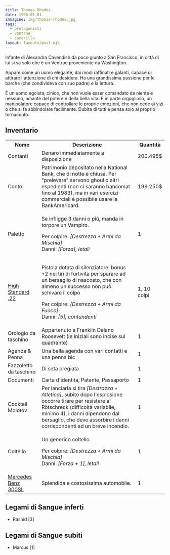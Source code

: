 ```yaml
---
title: Thomas Rhodes
date: 1956-01-01
immagine: img/thomas-rhodes.jpg
tags:
  - protagonisti
  - ventrue
  - camarilla
layout: layouts/post.njk
---
```


Infante di Alexandra Cavendish da poco giunto a San Francisco, in città di lui si sa solo che è un Ventrue proveniente da Washington.

Appare come un uomo elegante, dai modi raffinati e galanti, capace di attirare l'attenzione di chi desidera. Ha una grandissima passione per le barche (che condivideva con suo padre) e la lettura. 

È un uomo egoista, cinico, che non vuole esser comandato da niente e nessuno, amante del potere e della bella vita. È in parte orgoglioso, un manipolatore capace di controllare le proprie emozioni, che non cede ai vizi o che si fa abbindolare facilmente. Dubita di tutti e pensa solo al proprio tornaconto.

<h2>Inventario</h2>

<table id="timeline">
  <tr>
    <th>Nome</th>
    <th>Descrizione</th>
    <th>Quantità</th>
  </tr>
  <tr>
    <td>Contanti</td>
    <td>Denaro immediatamente a disposizione</td>
    <td>200.495$</td>
  </tr>
    <tr>
    <td>Conto</td>
    <td>Patrimonio depositato nella National Bank, che di notte è chiusa. Per "prelevare" servono ghoul o altri espedienti (non ci saranno bancomat fino al 1983), ma in vari esercizi commerciali è possibile usare la BankAmericard.</td>
    <td>199.250$</td>
  </tr>
  <tr>
    <td>Paletto</td>
    <td><p>Se infligge 3 danni o più, manda in torpore un Vampiro.</p>
    <p>Per colpire: <i>[Destrezza + Armi da Mischia]</i><br/>
    Danni: <i>[Forza], letali</i></p></td>
    <td>1</td>
  </tr>
  <tr>
    <td><a href="https://en.wikipedia.org/wiki/High_Standard_.22_Pistol" target="blank">High Standard .22</a></td>
    <td><p>Pistola dotata di silenziatore: bonus +2 nei tiri di furtività per sparare ad un bersaglio di nascosto, che con almeno un successo non può schivare il colpo</p>
    <p>Per colpire: <i>[Destrezza + Armi da Fuoco]</i><br/>
    Danni: <i>[5], contundenti</i></p></td>
    <td>1, 10 colpi</td>
  </tr>
  <tr>
    <td>Orologio da taschino</td>
    <td>Appartenuto a Franklin Delano Roosevelt (le iniziali sono incise sul quadrante)</td>
    <td>1</td>
  </tr>
  <tr>
    <td>Agenda & Penna</td>
    <td>Una bella agenda con vari contatti e una penna bic</td>
    <td>1</td>
  </tr>
    <tr>
    <td>Fazzoletto da taschino</td>
    <td>Di seta pregiata</td>
    <td>1</td>
  </tr>
  <tr>
    <td>Documenti</td>
    <td>Carta d'identita, Patente, Passaporto</td>
    <td>1</td>
  </tr>
  <tr>
    <td>Cocktail Molotov</td>
    <td>Per lanciarla si tira <i>[Destrazza + Atletica]</i>, subito dopo l'esplosione occorre tirare per resistere al Rötschreck (difficoltà variabile, minimo 4), i danni dipendono dal bersaglio, che deve assorbire i danni corrispondenti ad un breve incendio.</td>
    <td>1</td>
  </tr>
  <tr>
    <td>Coltello</td>
    <td><p>Un generico coltello.</p>
    <p>Per colpire: <i>[Destrezza + Armi da Mischia]</i><br/>
    Danni: <i>[Forza + 1], letali</i></p></td>
    <td>1</td>
  </tr>
  <tr>
    <td><a href="https://moneyinc.com/wp-content/uploads/2016/08/1955-Mercedes-Benz-300SL-750x510.jpg" target="blank">Mercedes Benz 300SL</a></td>
    <td>Splendida e costosissima automobile.</td>
    <td>1</td>
  </tr>    
</table>


<h2>Legami di Sangue inferti</h2>

* Rashid [3]

<h2>Legami di Sangue subiti</h2>

* Marcus [1]